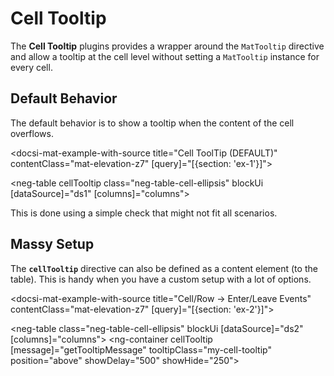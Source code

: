 # Cell Tooltip

The **Cell Tooltip** plugins provides a wrapper around the `MatTooltip` directive and allow a tooltip at the cell level without
setting a `MatTooltip` instance for every cell.

## Default Behavior

The default behavior is to show a tooltip when the content of the cell overflows.

<docsi-mat-example-with-source title="Cell ToolTip (DEFAULT)" contentClass="mat-elevation-z7" [query]="[{section: 'ex-1'}]">
  <!--@neg-example:ex-1-->
  <neg-table cellTooltip class="neg-table-cell-ellipsis"
            blockUi [dataSource]="ds1" [columns]="columns"></neg-table>
  <!--@neg-example:ex-1-->
</docsi-mat-example-with-source>

This is done using a simple check that might not fit all scenarios.

## Massy Setup

The **`cellTooltip`** directive can also be defined as a content element (to the table).
This is handy when you have a custom setup with a lot of options.

<docsi-mat-example-with-source title="Cell/Row -> Enter/Leave Events" contentClass="mat-elevation-z7" [query]="[{section: 'ex-2'}]">
  <!--@neg-example:ex-2-->
  <neg-table class="neg-table-cell-ellipsis" blockUi [dataSource]="ds2" [columns]="columns">
    <ng-container cellTooltip
                  [message]="getTooltipMessage"
                  tooltipClass="my-cell-tooltip"
                  position="above"
                  showDelay="500"
                  showHide="250"></ng-container>
  </neg-table>
  <!--@neg-example:ex-2-->
</docsi-mat-example-with-source>

